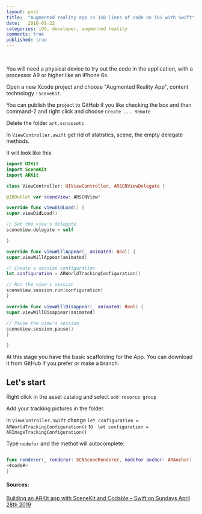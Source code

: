 ```yaml
---
layout: post
title:  "Augmented reality app in 150 lines of code on iOS with Swift"
date:   2010-01-22
categories: iOS, developer, augmented reality
comments: true
published: true
---
```



<div class="message">

<br><cite></cite>
</div>

 
 You will need a physical device to try out the code in the application, with a processor A9 or higher like an iPhone 6s.  
 
 Open a new Xcode project and choose "Augmented Reality App", content technology : `SceneKit`.  
 
 You can publish the project to GitHub if you like checking the box and then command-2 and right click and choose `Create ... Remote`  
 
 Delete the folder `art.scnassets`  
 
 In `ViewController.swift` get rid of statistics, scene,  the empty delegate methods.   
 
 It will look like this  
 
 ``` swift
 import UIKit
 import SceneKit
 import ARKit
 
 class ViewController: UIViewController, ARSCNViewDelegate {
 
 @IBOutlet var sceneView: ARSCNView!
 
 override func viewDidLoad() {
 super.viewDidLoad()
 
 // Set the view's delegate
 sceneView.delegate = self
 
 }
 
 override func viewWillAppear(_ animated: Bool) {
 super.viewWillAppear(animated)
 
 // Create a session configuration
 let configuration = ARWorldTrackingConfiguration()
 
 // Run the view's session
 sceneView.session.run(configuration)
 }
 
 override func viewWillDisappear(_ animated: Bool) {
 super.viewWillDisappear(animated)
 
 // Pause the view's session
 sceneView.session.pause()
 }
 
 }
 
 ```
 
 At this stage you have the basic scaffolding for the App.
 You can download it from GitHub if you prefer or make a branch.
 
 ## Let's start
 
 Right click in the asset catalog and select `add resorce group`  
 
 Add your tracking pictures in the folder.  
 
 in `ViewController.swift` change `let configuration = ARWorldTrackingConfiguration()` to ` let configuration = ARImageTrackingConfiguration()`
 
 Type `nodefor` and the methot will autocomplete:
 ```swift
 
 func renderer(_ renderer: SCNSceneRenderer, nodeFor anchor: ARAnchor) -> SCNNode? {
 <#code#>
 }
 
 ```
 
 
 
 
#### Sources:

[Building an ARKit app with SceneKit and Codable – Swift on Sundays April 28th 2019](https://youtu.be/XqRVfB521Fo)
[](https://developer.apple.com/documentation/spritekit/skvideonode/adding_a_video_to_a_scene)
